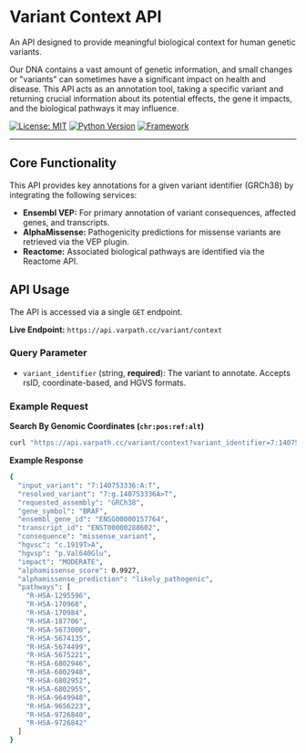 # Variant Context API

An API designed to provide meaningful biological context for human genetic variants.

Our DNA contains a vast amount of genetic information, and small changes or "variants" can sometimes have a significant impact on health and disease. This API acts as an annotation tool, taking a specific variant and returning crucial information about its potential effects, the gene it impacts, and the biological pathways it may influence.


[![License: MIT](https://img.shields.io/badge/License-MIT-yellow.svg)](https://opensource.org/licenses/MIT)
[![Python Version](https://img.shields.io/badge/python-3.11+-blue.svg)](https://www.python.org/downloads/)
[![Framework](https://img.shields.io/badge/Framework-FastAPI-green.svg)](https://fastapi.tiangolo.com/)

---

## Core Functionality

This API provides key annotations for a given variant identifier (GRCh38) by integrating the following services:

* **Ensembl VEP:** For primary annotation of variant consequences, affected genes, and transcripts.
* **AlphaMissense:** Pathogenicity predictions for missense variants are retrieved via the VEP plugin.
* **Reactome:** Associated biological pathways are identified via the Reactome API.

## API Usage

The API is accessed via a single `GET` endpoint.

**Live Endpoint:** `https://api.varpath.cc/variant/context`

### Query Parameter

* `variant_identifier` (string, **required**): The variant to annotate. Accepts rsID, coordinate-based, and HGVS formats.

### Example Request

**Search By Genomic Coordinates (`chr:pos:ref:alt`)**

```bash
curl "https://api.varpath.cc/variant/context?variant_identifier=7:140753336:A:T"
```

**Example Response**

```bash
{
  "input_variant": "7:140753336:A:T",
  "resolved_variant": "7:g.140753336A>T",
  "requested_assembly": "GRCh38",
  "gene_symbol": "BRAF",
  "ensembl_gene_id": "ENSG00000157764",
  "transcript_id": "ENST00000288602",
  "consequence": "missense_variant",
  "hgvsc": "c.1919T>A",
  "hgvsp": "p.Val640Glu",
  "impact": "MODERATE",
  "alphamissense_score": 0.9927,
  "alphamissense_prediction": "likely_pathogenic",
  "pathways": [
    "R-HSA-1295596",
    "R-HSA-170968",
    "R-HSA-170984",
    "R-HSA-187706",
    "R-HSA-5673000",
    "R-HSA-5674135",
    "R-HSA-5674499",
    "R-HSA-5675221",
    "R-HSA-6802946",
    "R-HSA-6802948",
    "R-HSA-6802952",
    "R-HSA-6802955",
    "R-HSA-9649948",
    "R-HSA-9656223",
    "R-HSA-9726840",
    "R-HSA-9726842"
  ]
}
```
